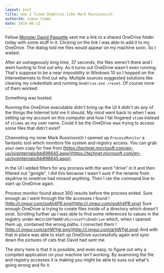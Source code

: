 ```yaml
---
layout: post
title: How I fixed OneDrive like Mark Russinovich
authorId: simon_timms
date: 2016-06-11
---
```

Fellow [Monster David Paquette](http://aspnetmonster.com) sent me a link to a shared OneDrive folder today with some stuff in it. Clicking on the link I was able to add it to my OneDrive. The dialog told me files would appear on my machine soon. So I waited. 

After an outrageously long time, 37 seconds, the files weren't there and I went hunting to find out why. As it turns out OneDrive wasn't even running. That's suppose to be a near imposiblity in Windows 10 so I hopped on the Interwebernets to find out why. Multiple sources suggested solutions like clearing my credentials and running `OneDrive.exe /reset`. Of course none of them worked. 

Something was busted. 

Running the OneDrive executable didn't bring up the UI it didn't do any of the things the Internet told me it should. My mind went back to when I was setting up my account on this computer and how I fat fingered `stimm` instead of `stimms` as my user name. Could it be the OneDrive was trying to access some files that didn't exist? 

Channeling my inner Mark Russinovich I opened up `ProcessMonitor` a fantastic tool which monitors file system and registry access. You can grab your own copy for free from [https://technet.microsoft.com/en-us/sysinternals/bb896645.aspx](https://technet.microsoft.com/en-us/sysinternals/bb896645.aspx).  

In the UI I added filters for any process with the word "drive" in it and then filtered out "google". I did this because I wasn't sure if the rename from skydrive to onedrive had missed anything. Then I ran the command line to start up OneDrive again. 

Process monitor found about 300 results before the process exited. Sure enough as I went through the file accesses I found 
![http://i.imgur.com/soAh4PR.png](http://i.imgur.com/soAh4PR.png)
Sure enough OneDrive is trying to create files inside of a directory which doesn't exist. Scrolling further up I was able to find some references to values in the registry under `HKCU\SOFTWARE\Microsoft\OneDrive` which, when I opened them up, contained the wrong paths. I corrected them
![http://i.imgur.com/arhWYgt.png](http://i.imgur.com/arhWYgt.png)
And with that in place was able to start up OneDrive successfully again and sync down the pictures of cats that David had sent me. 

The story here is that it is possible, and even easy, to figure out why a compiled application on your machine isn't working. By examining the file and registry accesses it is making you might be able to suss out what's going wrong and fix it. 
